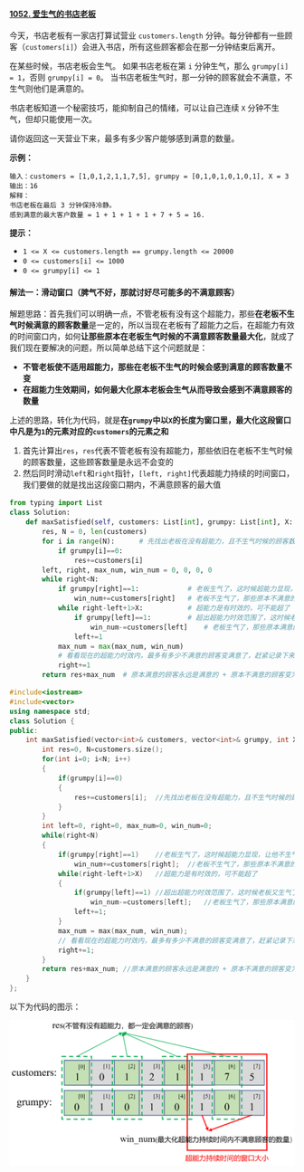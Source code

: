 #### [1052. 爱生气的书店老板](https://leetcode-cn.com/problems/grumpy-bookstore-owner/)

今天，书店老板有一家店打算试营业 `customers.length` 分钟。每分钟都有一些顾客（`customers[i]`）会进入书店，所有这些顾客都会在那一分钟结束后离开。

在某些时候，书店老板会生气。 如果书店老板在第 `i` 分钟生气，那么 `grumpy[i] = 1`，否则 `grumpy[i] = 0`。 当书店老板生气时，那一分钟的顾客就会不满意，不生气则他们是满意的。

书店老板知道一个秘密技巧，能抑制自己的情绪，可以让自己连续 `X` 分钟不生气，但却只能使用一次。

请你返回这一天营业下来，最多有多少客户能够感到满意的数量。


**示例：**

```
输入：customers = [1,0,1,2,1,1,7,5], grumpy = [0,1,0,1,0,1,0,1], X = 3
输出：16
解释：
书店老板在最后 3 分钟保持冷静。
感到满意的最大客户数量 = 1 + 1 + 1 + 1 + 7 + 5 = 16.
```

 **提示：**

- `1 <= X <= customers.length == grumpy.length <= 20000`
- `0 <= customers[i] <= 1000`
- `0 <= grumpy[i] <= 1`

#### 解法一：滑动窗口（脾气不好，那就讨好尽可能多的不满意顾客）

解题思路：首先我们可以明确一点，不管老板有没有这个超能力，那些**在老板不生气时候满意的顾客数量**是一定的，所以当现在老板有了超能力之后，在超能力有效的时间窗口内，如何**让那些原本在老板生气时候的不满意顾客数量最大化**，就成了我们现在要解决的问题，所以简单总结下这个问题就是：

- **不管老板使不适用超能力，那些在老板不生气的时候会感到满意的顾客数量不变**
- **在超能力生效期间，如何最大化原本老板会生气从而导致会感到不满意顾客的数量**

上述的思路，转化为代码，就是**在`grumpy`中以`X`的长度为窗口里，最大化这段窗口中凡是为`1`的元素对应的`customers`的元素之和**

1. 首先计算出`res`，`res`代表不管老板有没有超能力，那些依旧在老板不生气时候的顾客数量，这些顾客数量是永远不会变的
2. 然后同时滑动`left`和`right`指针，`[left, right]`代表超能力持续的时间窗口，我们要做的就是找出这段窗口期内，不满意顾客的最大值

```python
from typing import List
class Solution:
    def maxSatisfied(self, customers: List[int], grumpy: List[int], X: int) -> int:
        res, N = 0, len(customers)
        for i in range(N):      # 先找出老板在没有超能力，且不生气时候的顾客数量
            if grumpy[i]==0:
                res+=customers[i]
        left, right, max_num, win_num = 0, 0, 0, 0
        while right<N:
            if grumpy[right]==1:            # 老板生气了，这时候超能力显现，让他不生气了
                win_num+=customers[right]   # 老板不生气了，那些原本不满意的顾客现在满意了
            while right-left+1>X:           # 超能力是有时效的，可不能超了
                if grumpy[left]==1:         # 超出超能力时效范围了，这时候老板又生气了
                    win_num-=customers[left]    # 老板生气了，那些原本满意的顾客现在又不满意了
                left+=1
            max_num = max(max_num, win_num)
            # 看看现在的超能力时效内，最多有多少不满意的顾客变满意了，赶紧记录下来，让他下次记得吃药维持超能力
            right+=1
        return res+max_num  # 原本满意的顾客永远是满意的 + 原本不满意的顾客变为满意的有多少呢？
```

```c++
#include<iostream>
#include<vector>
using namespace std;
class Solution {
public:
    int maxSatisfied(vector<int>& customers, vector<int>& grumpy, int X) {
        int res=0, N=customers.size();
        for(int i=0; i<N; i++)
        {
            if(grumpy[i]==0)
            {
                res+=customers[i];  //先找出老板在没有超能力，且不生气时候的顾客数量
            }
        }
        int left=0, right=0, max_num=0, win_num=0;
        while(right<N)
        {
            if(grumpy[right]==1)    //老板生气了，这时候超能力显现，让他不生气了
                win_num+=customers[right];  //老板不生气了，那些原本不满意的顾客现在满意了
            while(right-left+1>X)   //超能力是有时效的，可不能超了
            {
                if(grumpy[left]==1) //超出超能力时效范围了，这时候老板又生气了     
                    win_num-=customers[left];   //老板生气了，那些原本满意的顾客现在又不满意了
                left+=1;
            }
            max_num = max(max_num, win_num);
            // 看看现在的超能力时效内，最多有多少不满意的顾客变满意了，赶紧记录下来，让他下次记得吃药维持超能力
            right+=1;
        }
        return res+max_num; //原本满意的顾客永远是满意的 + 原本不满意的顾客变为满意的有多少呢？
    }
};
```

以下为代码的图示：

![image-20210223004809684](pics/image-20210223004809684.png)